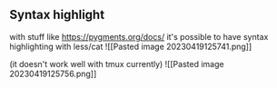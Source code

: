 
## Syntax highlight
with stuff like https://pygments.org/docs/ it's possible to have syntax highlighting with less/cat
![[Pasted image 20230419125741.png]]

(it doesn't work well with tmux currently)
![[Pasted image 20230419125756.png]]